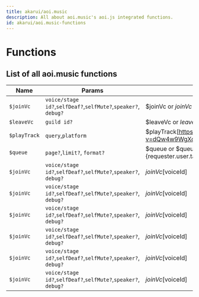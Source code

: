 ```yaml
---
title: akarui/aoi.music
description: All about aoi.music's aoi.js integrated functions.
id: akarui/aoi.music-functions
---
```


# Functions 
## List of all aoi.music functions

| Name | Params | Usage |
| -------- | -------- | -------- |
| `$joinVc` | `voice/stage id?`,`selfDeaf?`,`selfMute?`,`speaker?`, `debug?`  | $joinVc or $joinVc[$voiceId] | 
| `$leaveVc` | `guild id?` | $leaveVc or $leaveVc[$guildId] | 
| `$playTrack` | `query`,`platform` | $playTrack[https://www.youtube.com/watch?v=dQw4w9WgXcQ;youtube] | 
| `$queue` | `page?`,`limit?`, `format?`  | $queue or $queue[1;10;{number}. {title} - {requester.user.tag}] | 
| `$joinVc` | `voice/stage id?`,`selfDeaf?`,`selfMute?`,`speaker?`, `debug?`  | $joinVc[$voiceId] | 
| `$joinVc` | `voice/stage id?`,`selfDeaf?`,`selfMute?`,`speaker?`, `debug?`  | $joinVc[$voiceId] | 
| `$joinVc` | `voice/stage id?`,`selfDeaf?`,`selfMute?`,`speaker?`, `debug?`  | $joinVc[$voiceId] | 
| `$joinVc` | `voice/stage id?`,`selfDeaf?`,`selfMute?`,`speaker?`, `debug?`  | $joinVc[$voiceId] | 
| `$joinVc` | `voice/stage id?`,`selfDeaf?`,`selfMute?`,`speaker?`, `debug?`  | $joinVc[$voiceId] | 
| `$joinVc` | `voice/stage id?`,`selfDeaf?`,`selfMute?`,`speaker?`, `debug?`  | $joinVc[$voiceId] | 
